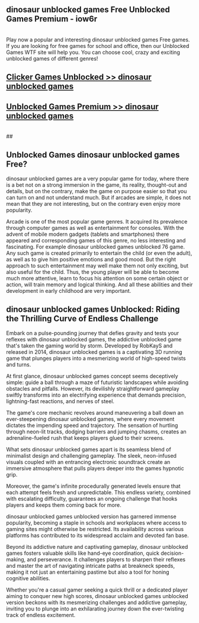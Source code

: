 ## dinosaur unblocked games Free Unblocked Games Premium - iow6r <br>
<br>
Play now a popular and interesting dinosaur unblocked games Free games. If you are looking for free games for school and office, then our Unblocked Games WTF site will help you. You can choose cool, crazy and exciting unblocked games of different genres!


##  [Clicker Games Unblocked >> dinosaur unblocked games](http://freeplayer.one?title=dinosaur_unblocked_games&ref=05)

##  [Unblocked Games Premium >> dinosaur unblocked games](http://freeplayer.one?title=dinosaur_unblocked_games&ref=05)
  <br>
  ##



## Unblocked Games dinosaur unblocked games Free?

dinosaur unblocked games are a very popular game for today, where there is a bet not on a strong immersion in the game, its reality, thought-out and details, but on the contrary, make the game on purpose easier so that you can turn on and not understand much. But if arcades are simple, it does not mean that they are not interesting, but on the contrary even enjoy more popularity.

Arcade is one of the most popular game genres. It acquired its prevalence through computer games as well as entertainment for consoles. With the advent of mobile modern gadgets (tablets and smartphones) there appeared and corresponding games of this genre, no less interesting and fascinating. For example dinosaur unblocked games unblocked 76 game. Any such game is created primarily to entertain the child (or even the adult), as well as to give him positive emotions and good mood. But the right approach to such entertainment may well make them not only exciting, but also useful for the child. Thus, the young player will be able to become much more attentive, learn to focus his attention on some certain object or action, will train memory and logical thinking. And all these abilities and their development in early childhood are very important.

##  dinosaur unblocked games Unblocked: Riding the Thrilling Curve of Endless Challenge

Embark on a pulse-pounding journey that defies gravity and tests your reflexes with dinosaur unblocked games, the addictive unblocked game that's taken the gaming world by storm. Developed by RobKayS and released in 2014, dinosaur unblocked games is a captivating 3D running game that plunges players into a mesmerizing world of high-speed twists and turns.

At first glance, dinosaur unblocked games concept seems deceptively simple: guide a ball through a maze of futuristic landscapes while avoiding obstacles and pitfalls. However, its devilishly straightforward gameplay swiftly transforms into an electrifying experience that demands precision, lightning-fast reactions, and nerves of steel.

The game's core mechanic revolves around maneuvering a ball down an ever-steepening dinosaur unblocked games, where every movement dictates the impending speed and trajectory. The sensation of hurtling through neon-lit tracks, dodging barriers and jumping chasms, creates an adrenaline-fueled rush that keeps players glued to their screens.

What sets dinosaur unblocked games apart is its seamless blend of minimalist design and challenging gameplay. The sleek, neon-infused visuals coupled with an entrancing electronic soundtrack create an immersive atmosphere that pulls players deeper into the games hypnotic grip.

Moreover, the game's infinite procedurally generated levels ensure that each attempt feels fresh and unpredictable. This endless variety, combined with escalating difficulty, guarantees an ongoing challenge that hooks players and keeps them coming back for more.

dinosaur unblocked games unblocked version has garnered immense popularity, becoming a staple in schools and workplaces where access to gaming sites might otherwise be restricted. Its availability across various platforms has contributed to its widespread acclaim and devoted fan base.

Beyond its addictive nature and captivating gameplay, dinosaur unblocked games fosters valuable skills like hand-eye coordination, quick decision-making, and perseverance. It challenges players to sharpen their reflexes and master the art of navigating intricate paths at breakneck speeds, making it not just an entertaining pastime but also a tool for honing cognitive abilities.

Whether you're a casual gamer seeking a quick thrill or a dedicated player aiming to conquer new high scores, dinosaur unblocked games unblocked version beckons with its mesmerizing challenges and addictive gameplay, inviting you to plunge into an exhilarating journey down the ever-twisting track of endless excitement.